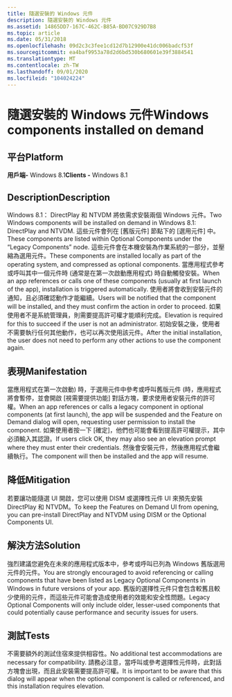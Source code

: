 ```yaml
---
title: 隨選安裝的 Windows 元件
description: 隨選安裝的 Windows 元件
ms.assetid: 14865DD7-167C-462C-B85A-BD07C929D7B8
ms.topic: article
ms.date: 05/31/2018
ms.openlocfilehash: 09d2c3c3fee1cd12d7b12900e41dc006badcf53f
ms.sourcegitcommit: ea4baf9953a78d2d6bd530b680601e39f3884541
ms.translationtype: MT
ms.contentlocale: zh-TW
ms.lasthandoff: 09/01/2020
ms.locfileid: "104024224"
---
```

# <a name="windows-components-installed-on-demand"></a><span data-ttu-id="8b8dc-103">隨選安裝的 Windows 元件</span><span class="sxs-lookup"><span data-stu-id="8b8dc-103">Windows components installed on demand</span></span>

## <a name="platform"></a><span data-ttu-id="8b8dc-104">平台</span><span class="sxs-lookup"><span data-stu-id="8b8dc-104">Platform</span></span>

<span data-ttu-id="8b8dc-105">**用戶端-** Windows 8.1</span><span class="sxs-lookup"><span data-stu-id="8b8dc-105">**Clients -** Windows 8.1</span></span>  







## <a name="description"></a><span data-ttu-id="8b8dc-106">Description</span><span class="sxs-lookup"><span data-stu-id="8b8dc-106">Description</span></span>

<span data-ttu-id="8b8dc-107">Windows 8.1： DirectPlay 和 NTVDM 將依需求安裝兩個 Windows 元件。</span><span class="sxs-lookup"><span data-stu-id="8b8dc-107">Two Windows components will be installed on demand in Windows 8.1: DirectPlay and NTVDM.</span></span> <span data-ttu-id="8b8dc-108">這些元件會列在 [舊版元件] 節點下的 [選用元件] 中。</span><span class="sxs-lookup"><span data-stu-id="8b8dc-108">These components are listed within Optional Components under the “Legacy Components” node.</span></span> <span data-ttu-id="8b8dc-109">這些元件會在本機安裝為作業系統的一部分，並壓縮為選用元件。</span><span class="sxs-lookup"><span data-stu-id="8b8dc-109">These components are installed locally as part of the operating system, and compressed as optional components.</span></span> <span data-ttu-id="8b8dc-110">當應用程式參考或呼叫其中一個元件時 (通常是在第一次啟動應用程式) 時自動觸發安裝。</span><span class="sxs-lookup"><span data-stu-id="8b8dc-110">When an app references or calls one of these components (usually at first launch of the app), installation is triggered automatically.</span></span> <span data-ttu-id="8b8dc-111">使用者將會收到安裝元件的通知，且必須確認動作才能繼續。</span><span class="sxs-lookup"><span data-stu-id="8b8dc-111">Users will be notified that the component will be installed, and they must confirm the action in order to proceed.</span></span> <span data-ttu-id="8b8dc-112">如果使用者不是系統管理員，則需要提高許可權才能順利完成。</span><span class="sxs-lookup"><span data-stu-id="8b8dc-112">Elevation is required for this to succeed if the user is not an administrator.</span></span> <span data-ttu-id="8b8dc-113">初始安裝之後，使用者不需要執行任何其他動作，也可以再次使用該元件。</span><span class="sxs-lookup"><span data-stu-id="8b8dc-113">After the initial installation, the user does not need to perform any other actions to use the component again.</span></span>

## <a name="manifestation"></a><span data-ttu-id="8b8dc-114">表現</span><span class="sxs-lookup"><span data-stu-id="8b8dc-114">Manifestation</span></span>

<span data-ttu-id="8b8dc-115">當應用程式在第一次啟動) 時，于選用元件中參考或呼叫舊版元件 (時，應用程式將會暫停，並會開啟 [視需要提供功能] 對話方塊，要求使用者安裝元件的許可權。</span><span class="sxs-lookup"><span data-stu-id="8b8dc-115">When an app references or calls a legacy component in optional components (at first launch), the app will be suspended and the Feature on Demand dialog will open, requesting user permission to install the component.</span></span> <span data-ttu-id="8b8dc-116">如果使用者按一下 [確定]，他們也可能會看到提高許可權提示，其中必須輸入其認證。</span><span class="sxs-lookup"><span data-stu-id="8b8dc-116">If users click OK, they may also see an elevation prompt where they must enter their credentials.</span></span> <span data-ttu-id="8b8dc-117">然後會安裝元件，然後應用程式會繼續執行。</span><span class="sxs-lookup"><span data-stu-id="8b8dc-117">The component will then be installed and the app will resume.</span></span>

## <a name="mitigation"></a><span data-ttu-id="8b8dc-118">降低</span><span class="sxs-lookup"><span data-stu-id="8b8dc-118">Mitigation</span></span>

<span data-ttu-id="8b8dc-119">若要讓功能隨選 UI 開啟，您可以使用 DISM 或選擇性元件 UI 來預先安裝 DirectPlay 和 NTVDM。</span><span class="sxs-lookup"><span data-stu-id="8b8dc-119">To keep the Features on Demand UI from opening, you can pre-install DirectPlay and NTVDM using DISM or the Optional Components UI.</span></span>

## <a name="solution"></a><span data-ttu-id="8b8dc-120">解決方法</span><span class="sxs-lookup"><span data-stu-id="8b8dc-120">Solution</span></span>

<span data-ttu-id="8b8dc-121">強烈建議您避免在未來的應用程式版本中，參考或呼叫已列為 Windows 舊版選用元件的元件。</span><span class="sxs-lookup"><span data-stu-id="8b8dc-121">You are strongly encouraged to avoid referencing or calling components that have been listed as Legacy Optional Components in Windows in future versions of your app.</span></span> <span data-ttu-id="8b8dc-122">舊版的選擇性元件只會包含較舊且較少使用的元件，而這些元件可能會造成使用者的效能和安全性問題。</span><span class="sxs-lookup"><span data-stu-id="8b8dc-122">Legacy Optional Components will only include older, lesser-used components that could potentially cause performance and security issues for users.</span></span>

## <a name="tests"></a><span data-ttu-id="8b8dc-123">測試</span><span class="sxs-lookup"><span data-stu-id="8b8dc-123">Tests</span></span>

<span data-ttu-id="8b8dc-124">不需要額外的測試住宿來提供相容性。</span><span class="sxs-lookup"><span data-stu-id="8b8dc-124">No additional test accommodations are necessary for compatibility.</span></span> <span data-ttu-id="8b8dc-125">請務必注意，當呼叫或參考選擇性元件時，此對話方塊會出現，而且此安裝需要提高許可權。</span><span class="sxs-lookup"><span data-stu-id="8b8dc-125">It is important to be aware that this dialog will appear when the optional component is called or referenced, and this installation requires elevation.</span></span>

 

 




